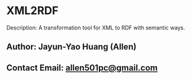 # XML2RDF
Description: A  transformation tool for XML to RDF with semantic ways.

## Author: Jayun-Yao Huang (Allen)
## Contact Email: allen501pc@gmail.com
